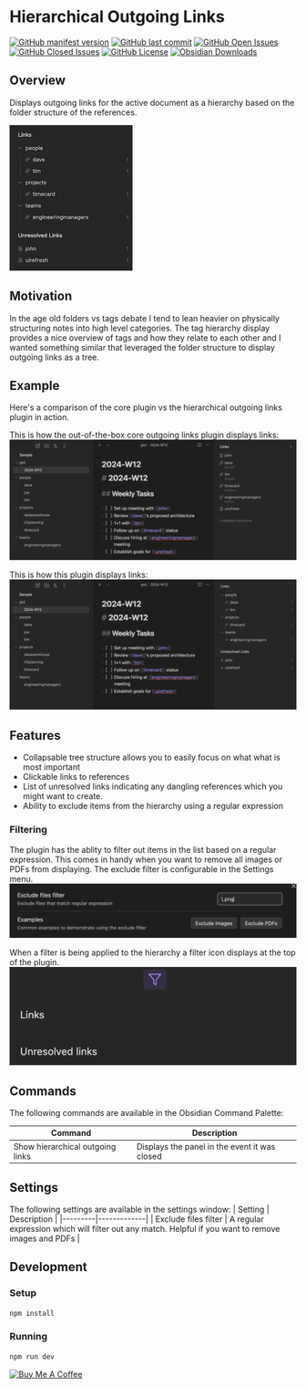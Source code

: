 # Hierarchical Outgoing Links

[![GitHub manifest version](https://img.shields.io/github/manifest-json/v/jasonmotylinski/hierarchical-outgoing-links)](../../releases)
[![GitHub last commit](https://img.shields.io/github/last-commit/jasonmotylinski/hierarchical-outgoing-links)](../../commits/main/)
[![GitHub Open Issues](https://img.shields.io/github/issues/jasonmotylinski/hierarchical-outgoing-links)](../../issues)
[![GitHub Closed Issues](https://img.shields.io/github/issues-closed/jasonmotylinski/hierarchical-outgoing-links)](../../issues?q=is%3Aissue+is%3Aclosed)
[![GitHub License](https://img.shields.io/github/license/jasonmotylinski/hierarchical-outgoing-links)](/LICENSE)
[![Obsidian Downloads](https://img.shields.io/badge/dynamic/json?url=https%3A%2F%2Fraw.githubusercontent.com%2Fobsidianmd%2Fobsidian-releases%2Fmaster%2Fcommunity-plugin-stats.json&query=%24%5B%22hierarchical-outgoing-links%22%5D.downloads&logo=obsidian&logoColor=a88bfa&label=downloads&color=a88bfa)](https://obsidian.md/plugins?id=hierarchical-outgoing-links)


## Overview
Displays outgoing links for the active document as a hierarchy based on the folder structure of the references.

 ![image](docs/plugin_example.png)

## Motivation
In the age old folders vs tags debate I tend to lean heavier on physically structuring notes into high level categories. The tag hierarchy display provides a nice overview of tags and how they relate to each other and I wanted something similar that leveraged the folder structure to display outgoing links as a tree.

## Example
Here's a comparison of the core plugin vs the hierarchical outgoing links plugin in action.

This is how the out-of-the-box core outgoing links plugin displays links:
![image](docs/core.png)

This is how this plugin displays links:
 ![image](docs/plugin.png)

## Features
- Collapsable tree structure allows you to easily focus on what what is most important
- Clickable links to references
- List of unresolved links indicating any dangling references which you might want to create.
- Ability to exclude items from the hierarchy using a regular expression

### Filtering
The plugin has the ablity to filter out items in the list based on a regular expression. This comes in handy when you want to remove all images or PDFs from displaying. The exclude filter is configurable in the Settings menu.
 ![image](docs/settings.png)

 When a filter is being applied to the hierarchy a filter icon displays at the top of the plugin.
 ![image](docs/hierarchy_filtered.png)

## Commands
The following commands are available in the Obsidian Command Palette:

| Command | Description |
|---------|-------------|
| Show hierarchical outgoing links | Displays the panel in the event it was closed |

## Settings
The following settings are available in the settings window:
| Setting | Description |
|---------|-------------|
| Exclude files filter | A regular expression which will filter out any match. Helpful if you want to remove images and PDFs |

## Development

### Setup
```bash
npm install
```

### Running
```bash
npm run dev
```
<a href="https://www.buymeacoffee.com/jasonmotylinski" target="_blank"><img src="https://cdn.buymeacoffee.com/buttons/default-yellow.png" alt="Buy Me A Coffee"></a>